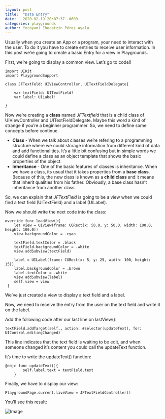 ```yaml
---
layout: post
title:  "Data Entry"
date:   2020-02-19 20:07:37 -0600
categories: playgrounds
author: Yocoyani Ehecatzin Pérez Ayala
---
```

Usually when you create an App or a program, your need to interact with the user. To do it you have to create entries to receive user information. In this post we’re going to create a basic Entry for a view in Playgrounds.

First, we’re going to display a common view. Let’s go to code!!

    import UIKit
    import PlaygroundSupport
    
    class JFTextFeld: UIViewController, UITextFieldDelegate{
	    
	    var textField: UITextField!
	    var label: UILabel!
    
    }

Now we’re creating a **class** named  *JFTextfield* that is a child class of UIViewController and UITextFieldDelegate. Maybe this word a kind of strange if you’re a beginner programmer. So, we need to define some concepts before continue.

* **Class** - When we talk about classes we’re refering to a programming structure where we could storage information from different kind of data and add functionalities. It’s a little bit confusing but in simple words we could define a class as an object template that shows the basic properties of the object.
*  **Inheritance** - One of the basic features of classes is inheritance. When we have a class, its usual that it takes properties from a **base class**. Because of this, the new class is known as a **child class** and it means that inherit qualities from his father. Obviously, a base class hasn’t inheritance from another class.

So, we can explain that *JFTextField* is going to be a view when we could find a text field (UITextField) and a label (UILabel).

Now we should write the next code into the class:

    override func loadView(){
	    let view = UIView(frame: CGRect(x: 50.0, y: 50.0, width: 100.0, height: 100.0))
	    view.backgroundColor = .cyan
	    
	    textField.textColor = .black
	    textField.backgroundColor = .white
	    view.addSubview(textField)
	    
	    label = UILabel(frame: CGRect(x: 5, y: 25, width: 100, height: 15))
	    label.backgroundColor = .brown
	    label.textColor = .white
	    view.addSubview(label)
	    self.view = view
	 }
	    
We’ve just created a view to display  a text field and a label.

Now, we need to receive the entry from the user on the text field and write it on the label.

Add the following code after our last line on lastView():

    textField.addTarget(self., action: #selector(updateText), for: UIControl.editingChanged)
This line indicates that the text field is waiting to be edit, and when someone changed it’s content you could call the updateText function.

It’s time to write the updateText() function:

    @objc func updateText(){
		    self.label.text = textField.text
	    }
	 
Finally, we have to display our view:

    PlaygroundPage.current.liveView = JFTextFieldController()

You’ll see this result:

![Image](https://i.imgur.com/ijsOqh6.jpg)

